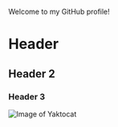 Welcome to my GitHub profile!
# Header
## Header 2
### Header 3


![Image of Yaktocat](https://octodex.github.com/images/yaktocat.png)
